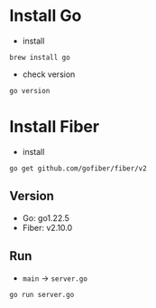 # Install Go

- install
```shell
brew install go
```

- check version
```shell
go version
```

# Install Fiber

- install
```shell
go get github.com/gofiber/fiber/v2
```

## Version
- Go: go1.22.5
- Fiber: v2.10.0

## Run
- `main` -> `server.go`
```shell
go run server.go
```